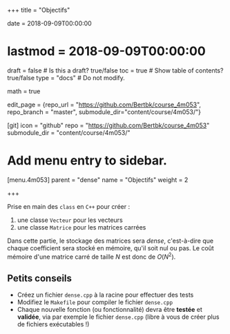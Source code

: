 +++
title = "Objectifs"

date = 2018-09-09T00:00:00
# lastmod = 2018-09-09T00:00:00

draft = false  # Is this a draft? true/false
toc = true  # Show table of contents? true/false
type = "docs"  # Do not modify.

math = true

edit_page = {repo_url = "https://github.com/Bertbk/course_4m053", repo_branch = "master", submodule_dir="content/course/4m053/"}

[git]
  icon = "github"
  repo = "https://github.com/Bertbk/course_4m053"
  submodule_dir = "content/course/4m053/"

# Add menu entry to sidebar.
[menu.4m053]
  parent = "dense"
  name = "Objectifs"
  weight = 2


+++

Prise en main des `class` en `C++` pour créer :

1. une classe `Vecteur` pour les vecteurs
2. une classe `Matrice` pour les matrices carrées

Dans cette partie, le stockage des matrices sera *dense*, c'est-à-dire que chaque coefficient sera stocké en mémoire, qu'il soit nul ou pas. Le coût mémoire d'une matrice carré de taille $N$ est donc de $O(N^2)$.

## Petits conseils

- Créez un fichier `dense.cpp` à la racine pour effectuer des tests
- Modifiez le `Makefile` pour compiler le fichier `dense.cpp`
- Chaque nouvelle fonction (ou fonctionnalité) devra être **testée** et **validée**, via par exemple le fichier `dense.cpp` (libre à vous de créer plus de fichiers exécutables !)
